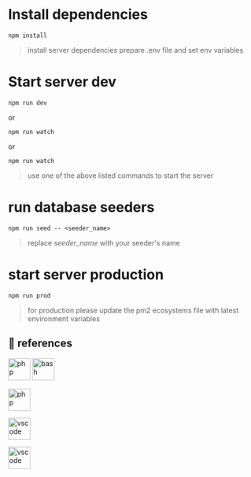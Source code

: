 # Install dependencies
```npm install```
> install server dependencies
> prepare .env file and set env variables

# Start server dev
```npm run dev```
 
or

```npm run watch```

or 

```npm run watch```
> use one of the above listed commands to start the server

# run database seeders
``` npm run seed -- <seeder_name> ```
> replace *seeder_name* with your seeder's name

# start server production
```npm run prod```
> for production please update the pm2 ecosystems file with latest environment variables 


##  🚀 references

[<img src="https://cdn.jsdelivr.net/gh/devicons/devicon/icons/nodejs/nodejs-original.svg" alt="php" width="45" height="45"/>](https://nodejs.org/docs/latest-v16.x/api/)
[<img src="https://cdn.jsdelivr.net/gh/devicons/devicon/icons/express/express-original-wordmark.svg" alt="bash" width="45" height="45"/>](https://expressjs.com/en/5x/api.html)

[<img src="https://cdn.jsdelivr.net/gh/devicons/devicon/icons/mongodb/mongodb-original.svg" alt="php" width="45" height="45"/>](https://www.mongodb.com/docs/)


[<img src="https://cdn.jsdelivr.net/gh/devicons/devicon/icons/javascript/javascript-original.svg" alt="vscode" width="45" height="45"/>](https://developer.mozilla.org/en-US/docs/Web/JavaScript)

[<img src="https://cdn.jsdelivr.net/gh/devicons/devicon/icons/javascript/javascript-plain.svg" alt="vscode" width="45" height="45"/>](https://mongoosejs.com/docs/guide.html)
